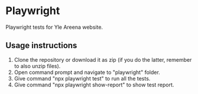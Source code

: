 ﻿# Playwright
 
 Playwright tests for Yle Areena website.

## Usage instructions

1. Clone the repository or download it as zip (if you do the latter, remember to also unzip files).
2. Open command prompt and navigate to "playwright" folder.
3. Give command "npx playwright test" to run all the tests.
4. Give command "npx playwright show-report" to show test report.
